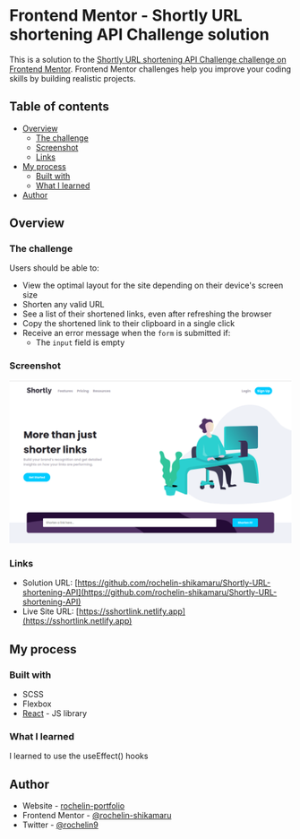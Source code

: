 # Frontend Mentor - Shortly URL shortening API Challenge solution

This is a solution to the [Shortly URL shortening API Challenge challenge on Frontend Mentor](https://www.frontendmentor.io/challenges/url-shortening-api-landing-page-2ce3ob-G). Frontend Mentor challenges help you improve your coding skills by building realistic projects. 

## Table of contents

- [Overview](#overview)
  - [The challenge](#the-challenge)
  - [Screenshot](#screenshot)
  - [Links](#links)
- [My process](#my-process)
  - [Built with](#built-with)
  - [What I learned](#what-i-learned)
- [Author](#author)



## Overview

### The challenge

Users should be able to:

- View the optimal layout for the site depending on their device's screen size
- Shorten any valid URL
- See a list of their shortened links, even after refreshing the browser
- Copy the shortened link to their clipboard in a single click
- Receive an error message when the `form` is submitted if:
  - The `input` field is empty

### Screenshot

![](./src/images/short.png)


### Links

- Solution URL: [https://github.com/rochelin-shikamaru/Shortly-URL-shortening-API](https://github.com/rochelin-shikamaru/Shortly-URL-shortening-API)
- Live Site URL: [https://sshortlink.netlify.app](https://sshortlink.netlify.app)

## My process

### Built with

- SCSS
- Flexbox
- [React](https://reactjs.org/) - JS library


### What I learned

I learned to use the useEffect() hooks

## Author

- Website - [rochelin-portfolio](https://rochelin-portfolio.netlify.app/)
- Frontend Mentor - [@rochelin-shikamaru](https://www.frontendmentor.io/profile/rochelin-shikamaru)
- Twitter - [@rochelin9](https://twitter.com/rochelin9)

